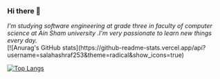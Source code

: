 ### Hi there 👋
<!-- <p>I'm software engineering student at level three .</p> -->
<div><em>I'm studying software engineering at grade three in faculty of computer science at Ain Sham university .I'm very passionate to learn new things every day.</em></div>
[![Anurag's GitHub stats](https://github-readme-stats.vercel.app/api?username=salahashraf253&theme=radical&show_icons=true)

[![Top Langs](https://github-readme-stats.vercel.app/api/top-langs/?username=salahashraf253&theme=radical)](https://github.com/anuraghazra/github-readme-stats)


